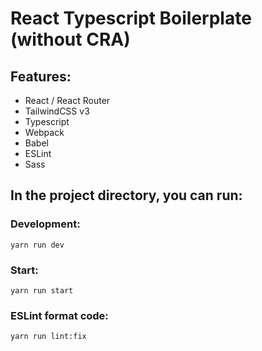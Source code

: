 # React Typescript Boilerplate (without CRA)

## Features:
* React / React Router
* TailwindCSS v3
* Typescript
* Webpack
* Babel
* ESLint
* Sass

## In the project directory, you can run:

### Development:

```Shell
yarn run dev
```

### Start:

```Shell
yarn run start
```

### ESLint format code:

```Shell
yarn run lint:fix
```
